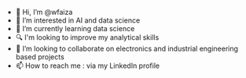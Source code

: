 - 👋 Hi, I’m @wfaiza
- 👀 I’m interested in AI and data science
- 🌱 I’m currently learning data science
- 🔍 I'm looking to improve my analytical skills
- 💞️ I’m looking to collaborate on electronics and industrial engineering based projects 
- 📫 How to reach me : via my LinkedIn profile

<!---
wfaiza/wfaiza is a ✨ special ✨ repository because its `README.md` (this file) appears on your GitHub profile.
You can click the Preview link to take a look at your changes.
--->
